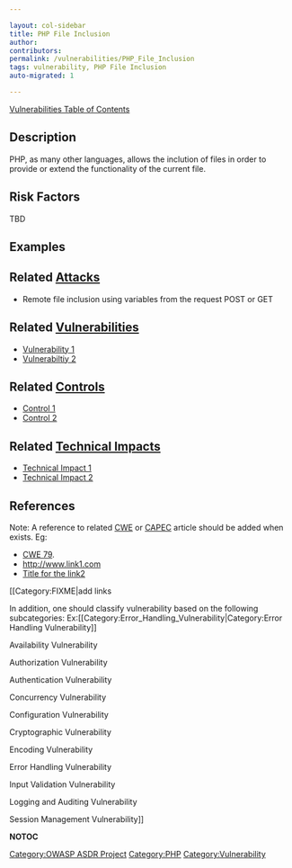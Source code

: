 ```yaml
---

layout: col-sidebar
title: PHP File Inclusion
author: 
contributors: 
permalink: /vulnerabilities/PHP_File_Inclusion
tags: vulnerability, PHP File Inclusion
auto-migrated: 1

---
```


[Vulnerabilities Table of Contents](ASDR_TOC_Vulnerabilities "wikilink")

## Description

PHP, as many other languages, allows the inclution of files in order to
provide or extend the functionality of the current file.

## Risk Factors

TBD

## Examples

<?PHP
 include '/path/filename.php';
 include_once 'path/filename.class.php';
 require '../path/filename.inc';
 require_once 'filename.inc.php';
 ?>

## Related [Attacks](Attacks "wikilink")

  - Remote file inclusion using variables from the request POST or GET

## Related [Vulnerabilities](https://owasp.org/www-community/vulnerabilities/)

  - [Vulnerability 1](Vulnerability_1 "wikilink")
  - [Vulnerabiltiy 2](Vulnerabiltiy_2 "wikilink")

## Related [Controls](https://owasp.org/www-community/controls/)

  - [Control 1](Control_1 "wikilink")
  - [Control 2](Control_2 "wikilink")

## Related [Technical Impacts](Technical_Impacts "wikilink")

  - [Technical Impact 1](Technical_Impact_1 "wikilink")
  - [Technical Impact 2](Technical_Impact_2 "wikilink")

## References

Note: A reference to related [CWE](http://cwe.mitre.org/) or
[CAPEC](http://capec.mitre.org/) article should be added when exists.
Eg:

  - [CWE 79](http://cwe.mitre.org/data/definitions/79.html).
  - <http://www.link1.com>
  - [Title for the link2](http://www.link2.com)

\[\[Category:FIXME|add links

In addition, one should classify vulnerability based on the following
subcategories:
Ex:\[\[Category:Error_Handling_Vulnerability|Category:Error Handling
Vulnerability\]\]

Availability Vulnerability

Authorization Vulnerability

Authentication Vulnerability

Concurrency Vulnerability

Configuration Vulnerability

Cryptographic Vulnerability

Encoding Vulnerability

Error Handling Vulnerability

Input Validation Vulnerability

Logging and Auditing Vulnerability

Session Management Vulnerability\]\]

__NOTOC__

[Category:OWASP ASDR Project](Category:OWASP_ASDR_Project "wikilink")
[Category:PHP](Category:PHP "wikilink")
[Category:Vulnerability](Category:Vulnerability "wikilink")